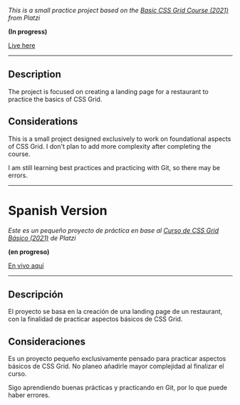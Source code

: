 *This is a small practice project based on the [Basic CSS Grid Course (2021)](https://platzi.com/cursos/css-grid/) from Platzi*

**(In progress)**

[Live here]()

---

## Description

The project is focused on creating a landing page for a restaurant to practice the basics of CSS Grid.

## Considerations

This is a small project designed exclusively to work on foundational aspects of CSS Grid. I don't plan to add more complexity after completing the course.

I am still learning best practices and practicing with Git, so there may be errors.

---

# Spanish Version

*Este es un pequeño proyecto de práctica en base al [Curso de CSS Grid Básico (2021)](https://platzi.com/cursos/css-grid/) de Platzi*

**(en progreso)**

[En vivo aquí]()

---

## Descripción

El proyecto se basa en la creación de una landing page de un restaurant, con la finalidad de practicar aspectos básicos de CSS Grid. 


## Consideraciones

Es un proyecto pequeño exclusivamente pensado para practicar aspectos básicos de CSS Grid. No planeo añadirle mayor complejidad al finalizar el curso.

Sigo aprendiendo buenas prácticas y practicando en Git, por lo que puede haber errores.


